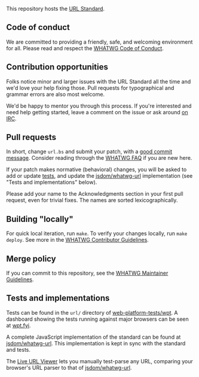 This repository hosts the [URL Standard](https://url.spec.whatwg.org/).

## Code of conduct

We are committed to providing a friendly, safe, and welcoming environment for all. Please read and
respect the [WHATWG Code of Conduct](https://whatwg.org/code-of-conduct).

## Contribution opportunities

Folks notice minor and larger issues with the URL Standard all the time and we'd love your help
fixing those. Pull requests for typographical and grammar errors are also most welcome.

We'd be happy to mentor you through this process. If you're interested and need help getting
started, leave a comment on the issue or ask around [on IRC](https://whatwg.org/irc).

## Pull requests

In short, change `url.bs` and submit your patch, with a
[good commit message](https://github.com/whatwg/meta/blob/master/COMMITTING.md). Consider
reading through the [WHATWG FAQ](https://whatwg.org/faq) if you are new here.

If your patch makes normative (behavioral) changes, you will be asked to add or update
[tests](https://github.com/web-platform-tests/wpt), and update the
[jsdom/whatwg-url](https://github.com/jsdom/whatwg-url) implementation (see "Tests and
implementations" below).

Please add your name to the Acknowledgments section in your first pull request, even for trivial
fixes. The names are sorted lexicographically.

## Building "locally"

For quick local iteration, run `make`. To verify your changes locally, run `make deploy`. See more
in the
[WHATWG Contributor Guidelines](https://github.com/whatwg/meta/blob/master/CONTRIBUTING.md#building).

## Merge policy

If you can commit to this repository, see the
[WHATWG Maintainer Guidelines](https://github.com/whatwg/meta/blob/master/MAINTAINERS.md).

## Tests and implementations

Tests can be found in the `url/` directory of
[web-platform-tests/wpt](https://github.com/web-platform-tests/wpt). A dashboard showing the tests
running against major browsers can be seen at [wpt.fyi](https://wpt.fyi/results/url).

A complete JavaScript implementation of the standard can be found at
[jsdom/whatwg-url](https://github.com/jsdom/whatwg-url). This implementation is kept in sync with
the standard and tests.

The [Live URL Viewer](https://quuz.org/url/liveview.html) lets you manually test-parse any URL,
comparing your browser's URL parser to that of
[jsdom/whatwg-url](https://github.com/jsdom/whatwg-url).
